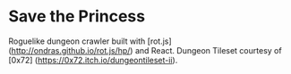 # Save the Princess

Roguelike dungeon crawler built with [rot.js] (http://ondras.github.io/rot.js/hp/) and React. Dungeon Tileset courtesy of [0x72] (https://0x72.itch.io/dungeontileset-ii).